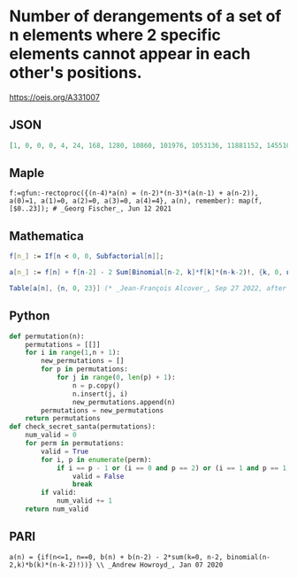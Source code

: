 # Number of derangements of a set of n elements where 2 specific elements cannot appear in each other's positions\.
https://oeis.org/A331007
## JSON
```JSON
[1, 0, 0, 0, 4, 24, 168, 1280, 10860, 101976, 1053136, 11881152, 145510740, 1923678680, 27313300344, 414633520704, 6702860119228, 114974897260440, 2085904412222880, 39909278145297536, 803157866412577956, 16960527261105495192, 375011130469825988680, 8664636644578485432960]
```
## Maple
```Maple
f:=gfun:-rectoproc({(n-4)*a(n) = (n-2)*(n-3)*(a(n-1) + a(n-2)), a(0)=1, a(1)=0, a(2)=0, a(3)=0, a(4)=4}, a(n), remember): map(f,[$0..23]); # _Georg Fischer_, Jun 12 2021
```
## Mathematica
```Mathematica
f[n_] := If[n < 0, 0, Subfactorial[n]];
```
```Mathematica
a[n_] := f[n] + f[n-2] - 2 Sum[Binomial[n-2, k]*f[k]*(n-k-2)!, {k, 0, n-2}];
```
```Mathematica
Table[a[n], {n, 0, 23}] (* _Jean-François Alcover_, Sep 27 2022, after _Andrew Howroyd_ *)
```
## Python
```Python
def permutation(n):
    permutations = [[]]
    for i in range(1,n + 1):
        new_permutations = []
        for p in permutations:
            for j in range(0, len(p) + 1):
                n = p.copy()
                n.insert(j, i)
                new_permutations.append(n)
        permutations = new_permutations
    return permutations
def check_secret_santa(permutations):
    num_valid = 0
    for perm in permutations:
        valid = True
        for i, p in enumerate(perm):
            if i == p - 1 or (i == 0 and p == 2) or (i == 1 and p == 1):
                valid = False
                break
        if valid:
            num_valid += 1
    return num_valid
```
## PARI
```PARI
a(n) = {if(n<=1, n==0, b(n) + b(n-2) - 2*sum(k=0, n-2, binomial(n-2,k)*b(k)*(n-k-2)!))} \\ _Andrew Howroyd_, Jan 07 2020
```
